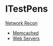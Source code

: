 ITestPens
======

[Network Recon]()

- [Memcached](https://itestpens.rocks/#networkrecon/memcached.md)
- [Web Servers](https://itestpens.rocks/#networkrecon/webservers.md)
